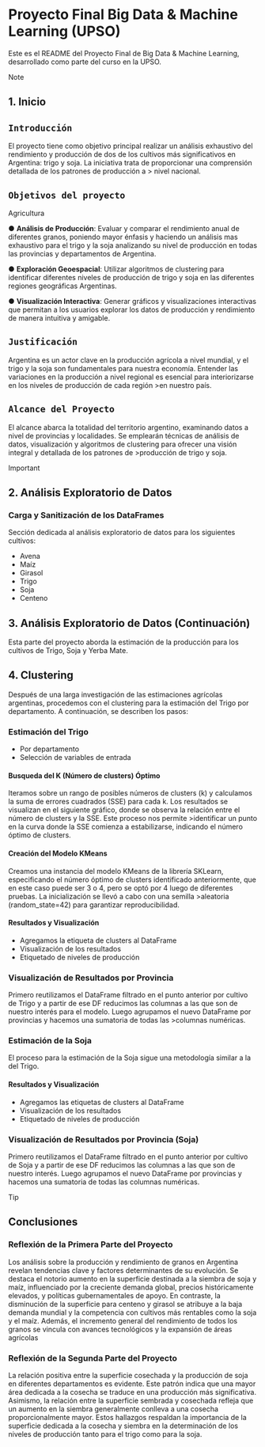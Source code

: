 # Proyecto Final Big Data & Machine Learning (UPSO)

Este es el README del Proyecto Final de Big Data & Machine Learning, desarrollado como parte del curso en la UPSO.

> [!NOTE]
>
> ## 1. Inicio
> ## `Introducción`
> El proyecto tiene como objetivo principal realizar un análisis exhaustivo del rendimiento y producción de dos de los cultivos más significativos en Argentina: trigo y soja. La iniciativa trata de proporcionar una comprensión detallada de los patrones de producción a > nivel nacional.
>
>## `Objetivos del proyecto`
>
>Agricultura
>
>● **Análisis de Producción**: Evaluar y comparar el rendimiento anual de diferentes granos, poniendo mayor énfasis y haciendo un análisis mas exhaustivo para el trigo y la soja analizando su nivel de producción en todas las provincias y departamentos de Argentina.
>
>● **Exploración Geoespacial**: Utilizar algoritmos de clustering para identificar diferentes niveles de producción de trigo y soja en las diferentes regiones geográficas Argentinas.
>
>● **Visualización Interactiva**: Generar gráficos y visualizaciones interactivas que permitan a los usuarios explorar los datos de producción y rendimiento de manera intuitiva y amigable.
>
>
>## `Justificación`
>Argentina es un actor clave en la producción agrícola a nivel mundial, y el trigo y la soja son fundamentales para nuestra economía. Entender las variaciones en la producción a nivel regional es esencial para interiorizarse en los niveles de producción de cada región >en nuestro país.
>
>
>## `Alcance del Proyecto`
>El alcance abarca la totalidad del territorio argentino, examinando datos a nivel de provincias y localidades. Se emplearán técnicas de análisis de datos, visualización y algoritmos de clustering para ofrecer una visión integral y detallada de los patrones de >producción de trigo y soja.

> [!IMPORTANT]
>## 2. Análisis Exploratorio de Datos
>
>### Carga y Sanitización de los DataFrames
>
>Sección dedicada al análisis exploratorio de datos para los siguientes cultivos:
>- Avena
>- Maíz
>- Girasol
>- Trigo
>- Soja
>- Centeno
>
>## 3. Análisis Exploratorio de Datos (Continuación)
>
>Esta parte del proyecto aborda la estimación de la producción para los cultivos de Trigo, Soja y Yerba Mate.
>
>## 4. Clustering
>
>Después de una larga investigación de las estimaciones agrícolas argentinas, procedemos con el clustering para la estimación del Trigo por departamento. A continuación, se describen los pasos:
>
>### Estimación del Trigo
>
>- Por departamento
>- Selección de variables de entrada
>
>#### Busqueda del K (Número de clusters) Óptimo
>
>Iteramos sobre un rango de posibles números de clusters (k) y calculamos la suma de errores cuadrados (SSE) para cada k. Los resultados se visualizan en el siguiente gráfico, donde se observa la relación entre el número de clusters y la SSE. Este proceso nos permite >identificar un punto en la curva donde la SSE comienza a estabilizarse, indicando el número óptimo de clusters.
>
>#### Creación del Modelo KMeans
>
>Creamos una instancia del modelo KMeans de la librería SKLearn, especificando el número óptimo de clusters identificado anteriormente, que en este caso puede ser 3 o 4, pero se optó por 4 luego de diferentes pruebas. La inicialización se llevó a cabo con una semilla >aleatoria (random_state=42) para garantizar reproducibilidad.
>
>#### Resultados y Visualización
>
>- Agregamos la etiqueta de clusters al DataFrame
>- Visualización de los resultados
>- Etiquetado de niveles de producción
>
>### Visualización de Resultados por Provincia
>
>Primero reutilizamos el DataFrame filtrado en el punto anterior por cultivo de Trigo y a partir de ese DF reducimos las columnas a las que son de nuestro interés para el modelo. Luego agrupamos el nuevo DataFrame por provincias y hacemos una sumatoria de todas las >columnas numéricas.
>
>### Estimación de la Soja
>
>El proceso para la estimación de la Soja sigue una metodología similar a la del Trigo.
>
>#### Resultados y Visualización
>
>- Agregamos las etiquetas de clusters al DataFrame
>- Visualización de los resultados
>- Etiquetado de niveles de producción
>
>### Visualización de Resultados por Provincia (Soja)
>
>Primero reutilizamos el DataFrame filtrado en el punto anterior por cultivo de Soja y a partir de ese DF reducimos las columnas a las que son de nuestro interés. Luego agrupamos el nuevo DataFrame por provincias y hacemos una sumatoria de todas las columnas numéricas.

> [!TIP]
>## Conclusiones
>
>### Reflexión de la Primera Parte del Proyecto
>Los análisis sobre la producción y rendimiento de granos en Argentina revelan tendencias clave 
>y factores determinantes de su evolución. Se destaca el notorio aumento en la superficie 
>destinada a la siembra de soja y maíz, influenciado por la creciente demanda global, precios 
>históricamente elevados, y políticas gubernamentales de apoyo. En contraste, la disminución 
>de la superficie para centeno y girasol se atribuye a la baja demanda mundial y la competencia 
>con cultivos más rentables como la soja y el maíz. Además, el incremento general del 
>rendimiento de todos los granos se vincula con avances tecnológicos y la expansión de áreas 
>agrícolas
>### Reflexión de la Segunda Parte del Proyecto
>La relación positiva entre la superficie cosechada y la producción de soja en diferentes 
>departamentos es evidente. Este patrón indica que una mayor área dedicada a la cosecha se 
>traduce en una producción más significativa. Asimismo, la relación entre la superficie 
>sembrada y cosechada refleja que un aumento en la siembra generalmente conlleva a una 
>cosecha proporcionalmente mayor. Estos hallazgos respaldan la importancia de la superficie 
>dedicada a la cosecha y siembra en la determinación de los niveles de producción tanto para el 
>trigo como para la soja.
